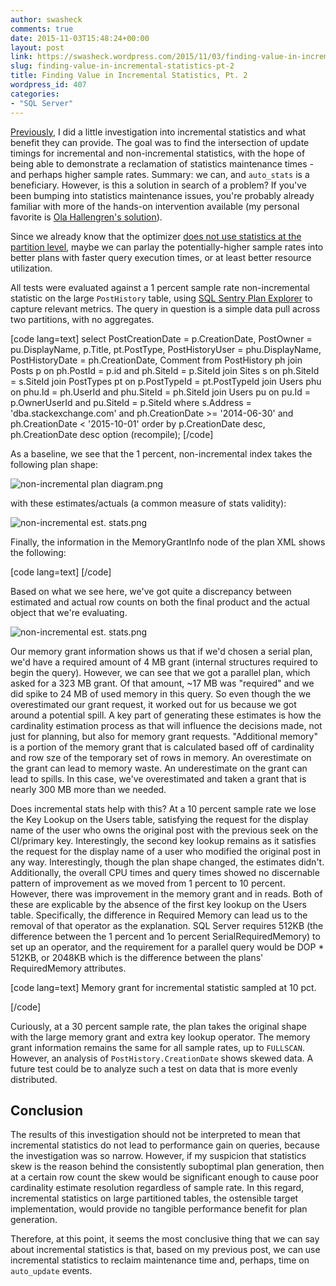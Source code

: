 ```yaml
---
author: swasheck
comments: true
date: 2015-11-03T15:48:24+00:00
layout: post
link: https://swasheck.wordpress.com/2015/11/03/finding-value-in-incremental-statistics-pt-2/
slug: finding-value-in-incremental-statistics-pt-2
title: Finding Value in Incremental Statistics, Pt. 2
wordpress_id: 407
categories: 
- "SQL Server"
---
```


[Previously](https://swasheck.wordpress.com/2015/10/21/finding-value-in-incremental-statistics-pt-1/), I did a little investigation into incremental statistics and what benefit they can provide. The goal was to find the intersection of update timings for incremental and non-incremental statistics, with the hope of being able to demonstrate a reclamation of statistics maintenance times - and perhaps higher sample rates. Summary: we can, and `auto_stats` is a beneficiary. However, is this a solution in search of a problem? If you've been bumping into statistics maintenance issues, you're probably already familiar with more of the hands-on intervention available (my personal favorite is [Ola Hallengren's solution](https://ola.hallengren.com/)). 
<!-- more -->

Since we already know that the optimizer [does not use statistics at the partition level](http://sqlperformance.com/2015/05/sql-statistics/incremental-statistics-are-not-used-by-the-query-optimizer), maybe we can parlay the potentially-higher sample rates into better plans with faster query execution times, or at least better resource utilization.

All tests were evaluated against a 1 percent sample rate non-incremental statistic on the large `PostHistory` table, using [SQL Sentry Plan Explorer](http://www.sqlsentry.com/products/plan-explorer/sql-server-query-view) to capture relevant metrics. The query in question is a simple data pull across two partitions, with no aggregates.

[code lang=text]
select
    PostCreationDate = p.CreationDate, 
    PostOwner = pu.DisplayName,
    p.Title, 
    pt.PostType,
    PostHistoryUser = phu.DisplayName,
    PostHistoryDate = ph.CreationDate,
    Comment
from PostHistory ph
join Posts p
    on ph.PostId = p.id
    and ph.SiteId = p.SiteId
join Sites s 
    on ph.SiteId = s.SiteId
join PostTypes pt
    on p.PostTypeId = pt.PostTypeId
join Users phu
    on phu.Id = ph.UserId
    and phu.SiteId = ph.SiteId
join Users pu
    on pu.Id = p.OwnerUserId
    and pu.SiteId = p.SiteId
where s.Address = 'dba.stackexchange.com'
    and ph.CreationDate >= '2014-06-30'
    and ph.CreationDate < '2015-10-01'
order by p.CreationDate desc, ph.CreationDate desc
option (recompile);
[/code]

As a baseline, we see that the 1 percent, non-incremental index takes the following plan shape:

![non-incremental plan diagram.png](https://swasheck.files.wordpress.com/2015/11/non-incremental-plan-diagram.png)

with these estimates/actuals (a common measure of stats validity):

![non-incremental est. stats.png](https://swasheck.files.wordpress.com/2015/11/final-est-act.png)

Finally, the information in the MemoryGrantInfo node of the plan XML shows the following:

[code lang=text]
<MemoryGrantInfo 
    SerialRequiredMemory="4096" 
    SerialDesiredMemory="318088" 
    RequiredMemory="17344" 
    DesiredMemory="331360" 
    RequestedMemory="331360" 
    GrantWaitTime="0" 
    GrantedMemory="331360" 
    MaxUsedMemory="24408" 
/>
[/code]

Based on what we see here, we've got quite a discrepancy between estimated and actual row counts on both the final product and the actual object that we're evaluating.

![non-incremental est. stats.png](https://swasheck.files.wordpress.com/2015/11/non-incremental-est-stats.png)

Our memory grant information shows us that if we'd chosen a serial plan, we'd have a required amount of 4 MB grant (internal structures required to begin the query). However, we can see that we got a parallel plan, which asked for a 323 MB grant. Of that amount, ~17 MB was "required" and we did spike to 24 MB of used memory in this query. So even though the we overestimated our grant request, it worked out for us because we got around a potential spill. A key part of generating these estimates is how the cardinality estimation process as that will influence the decisions made, not just for planning, but also for memory grant requests. "Additional memory" is a portion of the memory grant that is calculated based off of cardinality and row sze of the temporary set of rows in memory. An overestimate on the grant can lead to memory waste. An underestimate on the grant can lead to spills. In this case, we've overestimated and taken a grant that is nearly 300 MB more than we needed.

Does incremental stats help with this? At a 10 percent sample rate we lose the Key Lookup on the Users table, satisfying the request for the display name of the user who owns the original post with the previous seek on the CI/primary key. Interestingly, the second key lookup remains as it satisfies the request for the display name of a user who modified the original post in any way. Interestingly, though the plan shape changed, the estimates didn't. Additionally, the overall CPU times and query times showed no discernable pattern of improvement as we moved from 1 percent to 10 percent. However, there was improvement in the memory grant and in reads. Both of these are explicable by the absence of the first key lookup on the Users table. Specifically, the difference in Required Memory can lead us to the removal of that operator as the explanation. SQL Server requires 512KB (the difference between the 1 percent and 1o percent SerialRequiredMemory) to set up an operator, and the requirement for a parallel query would be DOP * 512KB, or 2048KB which is the difference between the plans' RequiredMemory attributes.

[code lang=text]
Memory grant for incremental statistic sampled at 10 pct.

<MemoryGrantInfo 
    SerialRequiredMemory="3584" 
    SerialDesiredMemory="279200" 
    RequiredMemory="15296" 
    DesiredMemory="290912" 
    RequestedMemory="290912" 
    GrantWaitTime="0" 
    GrantedMemory="290912" 
    MaxUsedMemory="26480" 
/>
[/code]

Curiously, at a 30 percent sample rate, the plan takes the original shape with the large memory grant and extra key lookup operator. The memory grant information remains the same for all sample rates, up to `FULLSCAN`. However, an analysis of `PostHistory.CreationDate` shows skewed data. A future test could be to analyze such a test on data that is more evenly distributed.



## Conclusion



The results of this investigation should not be interpreted to mean that incremental statistics do not lead to performance gain on queries, because the investigation was so narrow. However, if my suspicion that statistics skew is the reason behind the consistently suboptimal plan generation, then at a certain row count the skew would be significant enough to cause poor cardinality estimate resolution regardless of sample rate. In this regard, incremental statistics on large partitioned tables, the ostensible target implementation, would provide no tangible performance benefit for plan generation.

Therefore, at this point, it seems the most conclusive thing that we can say about incremental statistics is that, based on my previous post, we can use incremental statistics to reclaim maintenance time and, perhaps, time on `auto_update` events.
